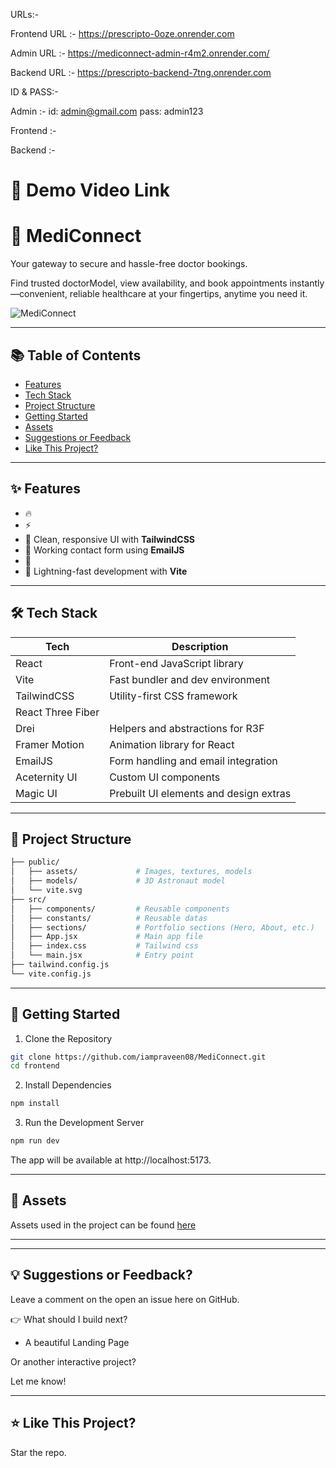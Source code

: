 URLs:-

Frontend URL :- https://prescripto-0oze.onrender.com

Admin URL :- https://mediconnect-admin-r4m2.onrender.com/

Backend URL :- https://prescripto-backend-7tng.onrender.com

ID & PASS:-

Admin :- id: admin@gmail.com pass: admin123

Frontend :-

Backend :-
# 🚀 Demo Video Link


# 🚀 MediConnect

Your gateway to secure and hassle-free doctor bookings.

Find trusted doctorModel, view availability, and book appointments instantly—convenient, reliable healthcare at your fingertips, anytime you need it.

![MediConnect](https://github.com/iampraveen08/MediConnect/blob/main/frontend/src/assets/)

---

## 📚 Table of Contents

- [Features](#-features)
- [Tech Stack](#-tech-stack)
- [Project Structure](#-project-structure)
- [Getting Started](#-getting-started)
- [Assets](#-assets)
- [Suggestions or Feedback](#-suggestions-or-feedback)
- [Like This Project?](#-like-this-project)

---

## ✨ Features

- 🔥
- ⚡
- 🎨 Clean, responsive UI with **TailwindCSS**
- 💌 Working contact form using **EmailJS**
- 🧱
- 🚀 Lightning-fast development with **Vite**

---

## 🛠 Tech Stack

| Tech              | Description                           |
|-------------------|---------------------------------------|
| React             | Front-end JavaScript library          |
| Vite              | Fast bundler and dev environment      |
| TailwindCSS       | Utility-first CSS framework           |
| React Three Fiber |   |
| Drei              | Helpers and abstractions for R3F      |
| Framer Motion     | Animation library for React           |
| EmailJS           | Form handling and email integration   |
| Aceternity UI     | Custom UI components                  |
| Magic UI          | Prebuilt UI elements and design extras|

---

## 📁 Project Structure

```bash
├── public/
│   ├── assets/             # Images, textures, models
│   ├── models/             # 3D Astronaut model
│   └── vite.svg
├── src/
│   ├── components/         # Reusable components
│   ├── constants/          # Reusable datas
│   ├── sections/           # Portfolio sections (Hero, About, etc.)
│   ├── App.jsx             # Main app file
│   ├── index.css           # Tailwind css
│   └── main.jsx            # Entry point
├── tailwind.config.js
└── vite.config.js
```

---

## 🚀 Getting Started
1. Clone the Repository
```bash
git clone https://github.com/iampraveen08/MediConnect.git
cd frontend
```
2. Install Dependencies
```bash
npm install
```
3. Run the Development Server
```bash
npm run dev
```
The app will be available at http://localhost:5173.

---

## 🔗 Assets
Assets used in the project can be found [here](https://github.com/user-attachments/files/19820923/public.zip)

---

---

## 💡 Suggestions or Feedback?
Leave a comment on the open an issue here on GitHub.

👉 What should I build next?

- A beautiful Landing Page

Or another interactive project?

Let me know!

---

## ⭐ Like This Project?
Star the repo.

